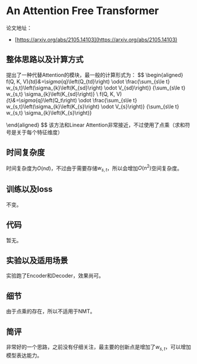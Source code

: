 # An Attention Free Transformer

论文地址：

- [https://arxiv.org/abs/2105.14103](https://arxiv.org/abs/2105.14103)



## 整体思路以及计算方式

提出了一种代替Attention的模块，最一般的计算形式为：
$$
\begin{aligned}
f(Q, K, V)_{td}&=\sigma_{q}\left(Q_{td}\right) \odot \frac{\sum_{s\le t} w_{s,t}\left(\sigma_{k}\left(K_{sd}\right) \odot V_{sd}\right)}
{\sum_{s\le t} w_{s,t} \sigma_{k}\left(K_{sd}\right)} \\
f(Q, K, V)_{t}&=\sigma_{q}\left(Q_t\right) \odot \frac{\sum_{s\le t} w_{s,t}\left(\sigma_{k}\left(K_{s}\right) \odot V_{s}\right)}
{\sum_{s\le t} w_{s,t} \sigma_{k}\left(K_{s}\right)} 

\end{aligned}
$$
该方法和Linear Attention非常接近，不过使用了点乘（求和符号是关于每个特征维度）



## 时间复杂度

时间复杂度为$O(nd)$，不过由于需要存储$w_{s,t}$，所以会增加$O(n^2)$空间复杂度。



## 训练以及loss

不变。



## 代码

暂无。



## 实验以及适用场景

实验跑了Encoder和Decoder，效果尚可。



## 细节

由于点乘的存在，所以不适用于NMT。



## 简评

非常好的一个思路，之前没有仔细关注，最主要的创新点是增加了$w_{s,t}$，可以增加模型表达能力。